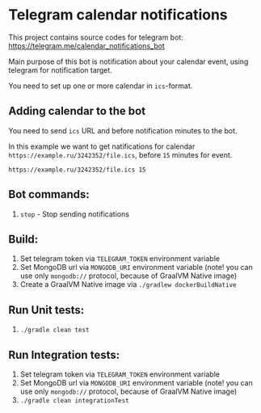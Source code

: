# Telegram calendar notifications

This project contains source codes for telegram bot: https://telegram.me/calendar_notifications_bot 

Main purpose of this bot is notification about your calendar event, using telegram for notification target. 

You need to set up one or more calendar in `ics`-format.  

## Adding calendar to the bot
You need to send `ics` URL and before notification minutes to the bot. 

In this example we want to get natifications for calendar `https://example.ru/3242352/file.ics`, before `15` minutes for event.
```
https://example.ru/3242352/file.ics 15
```

## Bot commands:
1. `stop` - Stop sending notifications

## Build:
1. Set telegram token via `TELEGRAM_TOKEN` environment variable
2. Set MongoDB url via `MONGODB_URI` environment variable (note! you can use only `mongodb://` protocol, because of GraalVM Native image)
3. Create a GraalVM Native image via `./gradlew dockerBuildNative`

## Run Unit tests:
1. `./gradle clean test`

## Run Integration tests:
1. Set telegram token via `TELEGRAM_TOKEN` environment variable
2. Set MongoDB url via `MONGODB_URI` environment variable (note! you can use only `mongodb://` protocol, because of GraalVM Native image)
3. `./gradle clean integrationTest` 
